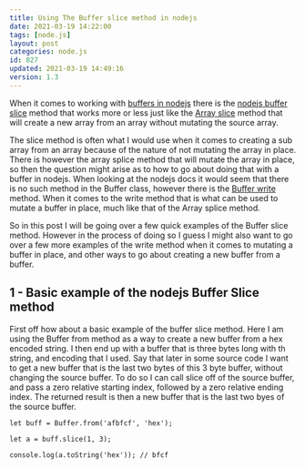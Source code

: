 ```yaml
---
title: Using The Buffer slice method in nodejs
date: 2021-03-19 14:22:00
tags: [node.js]
layout: post
categories: node.js
id: 827
updated: 2021-03-19 14:49:16
version: 1.3
---
```


When it comes to working with [buffers in nodejs](/2018/02/07/nodejs-buffer) there is the [nodejs buffer slice](https://nodejs.org/api/buffer.html#buffer_buf_slice_start_end) method that works more or less just like the [Array slice](/2018/12/08/js-array-slice/) method that will create a new array from an array without mutating the source array.

The slice method is often what I would use when it comes to creating a sub array from an array because of the nature of not mutating the array in place. There is however the array splice method that will mutate the array in place, so then the question might arise as to how to go about doing that with a buffer in nodejs. When looking at the nodejs docs it would seem that there is no such method in the Buffer class, however there is the [Buffer write](/2019/08/06/nodejs-buffer-write/) method. When it comes to the write method that is what can be used to mutate a buffer in place, much like that of the Array splice method.

So in this post I will be going over a few quick examples of the Buffer slice method. However in the process of doing so I guess I might also want to go over a few more examples of the write method when it comes to mutating a buffer in place, and other ways to go about creating a new buffer from a buffer.

<!-- more -->

## 1 - Basic example of the nodejs Buffer Slice method

First off how about a basic example of the buffer slice method. Here I am using the Buffer from method as a way to create a new buffer from a hex encoded string. I then end up with a buffer that is three bytes long with th string, and encoding that I used. Say that later in some source code I want to get a new buffer that is the last two bytes of this 3 byte buffer, without changing the source buffer. To do so I can call slice off of the source buffer, and pass a zero relative starting index, followed by a zero relative ending index. The returned result is then a new buffer that is the last two byes of the source buffer.

```
let buff = Buffer.from('afbfcf', 'hex');
 
let a = buff.slice(1, 3);
 
console.log(a.toString('hex')); // bfcf
```